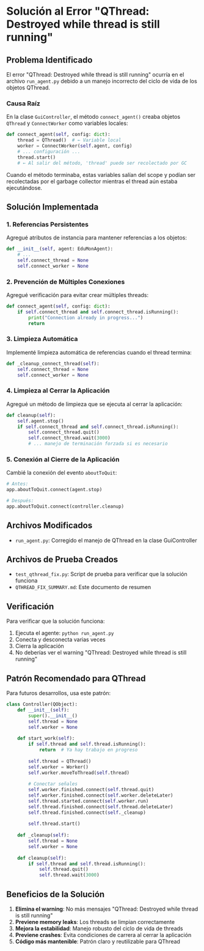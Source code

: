 # Solución al Error "QThread: Destroyed while thread is still running"

## Problema Identificado

El error "QThread: Destroyed while thread is still running" ocurría en el archivo `run_agent.py` debido a un manejo incorrecto del ciclo de vida de los objetos QThread.

### Causa Raíz

En la clase `GuiController`, el método `connect_agent()` creaba objetos `QThread` y `ConnectWorker` como variables locales:

```python
def connect_agent(self, config: dict):
    thread = QThread()  # ← Variable local
    worker = ConnectWorker(self.agent, config)
    # ... configuración ...
    thread.start()
    # ← Al salir del método, 'thread' puede ser recolectado por GC
```

Cuando el método terminaba, estas variables salían del scope y podían ser recolectadas por el garbage collector mientras el thread aún estaba ejecutándose.

## Solución Implementada

### 1. Referencias Persistentes
Agregué atributos de instancia para mantener referencias a los objetos:

```python
def __init__(self, agent: EduMonAgent):
    # ...
    self.connect_thread = None
    self.connect_worker = None
```

### 2. Prevención de Múltiples Conexiones
Agregué verificación para evitar crear múltiples threads:

```python
def connect_agent(self, config: dict):
    if self.connect_thread and self.connect_thread.isRunning():
        print("Connection already in progress...")
        return
```

### 3. Limpieza Automática
Implementé limpieza automática de referencias cuando el thread termina:

```python
def _cleanup_connect_thread(self):
    self.connect_thread = None
    self.connect_worker = None
```

### 4. Limpieza al Cerrar la Aplicación
Agregué un método de limpieza que se ejecuta al cerrar la aplicación:

```python
def cleanup(self):
    self.agent.stop()
    if self.connect_thread and self.connect_thread.isRunning():
        self.connect_thread.quit()
        self.connect_thread.wait(3000)
        # ... manejo de terminación forzada si es necesario
```

### 5. Conexión al Cierre de la Aplicación
Cambié la conexión del evento `aboutToQuit`:

```python
# Antes:
app.aboutToQuit.connect(agent.stop)

# Después:
app.aboutToQuit.connect(controller.cleanup)
```

## Archivos Modificados

- `run_agent.py`: Corregido el manejo de QThread en la clase GuiController

## Archivos de Prueba Creados

- `test_qthread_fix.py`: Script de prueba para verificar que la solución funciona
- `QTHREAD_FIX_SUMMARY.md`: Este documento de resumen

## Verificación

Para verificar que la solución funciona:

1. Ejecuta el agente: `python run_agent.py`
2. Conecta y desconecta varias veces
3. Cierra la aplicación
4. No deberías ver el warning "QThread: Destroyed while thread is still running"

## Patrón Recomendado para QThread

Para futuros desarrollos, usa este patrón:

```python
class Controller(QObject):
    def __init__(self):
        super().__init__()
        self.thread = None
        self.worker = None
    
    def start_work(self):
        if self.thread and self.thread.isRunning():
            return  # Ya hay trabajo en progreso
        
        self.thread = QThread()
        self.worker = Worker()
        self.worker.moveToThread(self.thread)
        
        # Conectar señales
        self.worker.finished.connect(self.thread.quit)
        self.worker.finished.connect(self.worker.deleteLater)
        self.thread.started.connect(self.worker.run)
        self.thread.finished.connect(self.thread.deleteLater)
        self.thread.finished.connect(self._cleanup)
        
        self.thread.start()
    
    def _cleanup(self):
        self.thread = None
        self.worker = None
    
    def cleanup(self):
        if self.thread and self.thread.isRunning():
            self.thread.quit()
            self.thread.wait(3000)
```

## Beneficios de la Solución

1. **Elimina el warning**: No más mensajes "QThread: Destroyed while thread is still running"
2. **Previene memory leaks**: Los threads se limpian correctamente
3. **Mejora la estabilidad**: Manejo robusto del ciclo de vida de threads
4. **Previene crashes**: Evita condiciones de carrera al cerrar la aplicación
5. **Código más mantenible**: Patrón claro y reutilizable para QThread